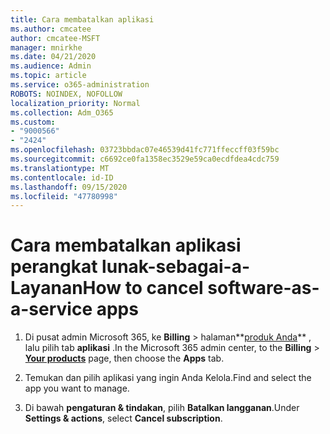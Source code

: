 ```yaml
---
title: Cara membatalkan aplikasi
ms.author: cmcatee
author: cmcatee-MSFT
manager: mnirkhe
ms.date: 04/21/2020
ms.audience: Admin
ms.topic: article
ms.service: o365-administration
ROBOTS: NOINDEX, NOFOLLOW
localization_priority: Normal
ms.collection: Adm_O365
ms.custom:
- "9000566"
- "2424"
ms.openlocfilehash: 03723bbdac07e46539d41fc771ffeccff03f59bc
ms.sourcegitcommit: c6692ce0fa1358ec3529e59ca0ecdfdea4cdc759
ms.translationtype: MT
ms.contentlocale: id-ID
ms.lasthandoff: 09/15/2020
ms.locfileid: "47780998"
---
```

# <a name="how-to-cancel-software-as-a-service-apps"></a><span data-ttu-id="89b27-102">Cara membatalkan aplikasi perangkat lunak-sebagai-a-Layanan</span><span class="sxs-lookup"><span data-stu-id="89b27-102">How to cancel software-as-a-service apps</span></span> 

1. <span data-ttu-id="89b27-103">Di pusat admin Microsoft 365, ke **Billing**  >  halaman**[produk Anda](https://go.microsoft.com/fwlink/p/?linkid=842054)** , lalu pilih tab **aplikasi** .</span><span class="sxs-lookup"><span data-stu-id="89b27-103">In the Microsoft 365 admin center, to the **Billing** > **[Your products](https://go.microsoft.com/fwlink/p/?linkid=842054)** page, then choose the **Apps** tab.</span></span>

2. <span data-ttu-id="89b27-104">Temukan dan pilih aplikasi yang ingin Anda Kelola.</span><span class="sxs-lookup"><span data-stu-id="89b27-104">Find and select the app you want to manage.</span></span>

3. <span data-ttu-id="89b27-105">Di bawah **pengaturan & tindakan**, pilih **Batalkan langganan**.</span><span class="sxs-lookup"><span data-stu-id="89b27-105">Under **Settings & actions**, select **Cancel subscription**.</span></span>